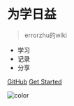 



# 为学日益 

> errorzhu的wiki

- 学习
- 记录
- 分享


[GitHub](https://github.com/errorzhu/errorzhu.github.io)
[Get Started](#docsify)


![color](#ABEBC6)
